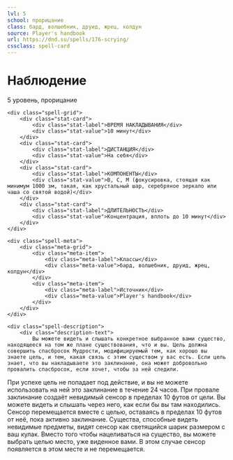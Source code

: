 ```yaml
---
lvl: 5
school: прорицание
class: бард, волшебник, друид, жрец, колдун
source: Player's handbook
url: https://dnd.su/spells/176-scrying/
cssclass: spell-card
---
```


<div class="spell-container">
    <div class="spell-header">
        <h1 class="spell-name">Наблюдение</h1>
        <div class="spell-level">5 уровень, прорицание</div>
    </div>
    
    <div class="spell-grid">
        <div class="stat-card">
            <div class="stat-label">ВРЕМЯ НАКЛАДЫВАНИЯ</div>
            <div class="stat-value">10 минут</div>
        </div>
        <div class="stat-card">
            <div class="stat-label">ДИСТАНЦИЯ</div>
            <div class="stat-value">На себя</div>
        </div>
        <div class="stat-card">
            <div class="stat-label">КОМПОНЕНТЫ</div>
            <div class="stat-value">В, С, М (фокусировка, стоящая как минимум 1000 зм, такая, как хрустальный шар, серебряное зеркало или чаша со святой водой)</div>
        </div>
        <div class="stat-card">
            <div class="stat-label">ДЛИТЕЛЬНОСТЬ</div>
            <div class="stat-value">Концентрация, вплоть до 10 минут</div>
        </div>
    </div>
    
    <div class="spell-meta">
        <div class="meta-grid">
            <div class="meta-item">
                <div class="meta-label">Классы</div>
                <div class="meta-value">бард, волшебник, друид, жрец, колдун</div>
            </div>
            <div class="meta-item">
                <div class="meta-label">Источник</div>
                <div class="meta-value">Player's handbook</div>
            </div>
        </div>
    </div>
    
    <div class="spell-description">
        <div class="description-text">
            Вы можете видеть и слышать конкретное выбранное вами существо, находящееся на том же плане существования, что и вы. Цель должна совершить спасбросок Мудрости, модифицируемый тем, как хорошо вы знаете цель, и тем, какая связь с этим существом у вас есть. Если цель знает, что вы накладываете это заклинание, она может добровольно провалить спасбросок, если хочет, чтобы за ней следили.
При успехе цель не попадает под действие, и вы не можете использовать на ней это заклинание в течение 24 часов.
При провале заклинание создаёт невидимый сенсор в пределах 10 футов от цели. Вы можете видеть и слышать через него, как если бы вы там находились. Сенсор перемещается вместе с целью, оставаясь в пределах 10 футов от неё, пока активно заклинание. Существа, способные видеть невидимые предметы, видят сенсор как светящийся шарик размером с ваш кулак.
Вместо того чтобы нацеливаться на существо, вы можете выбрать целью место, уже виденное вами. В этом случае сенсор появляется в этом месте и не перемещается.
        </div>
    </div>
</div>